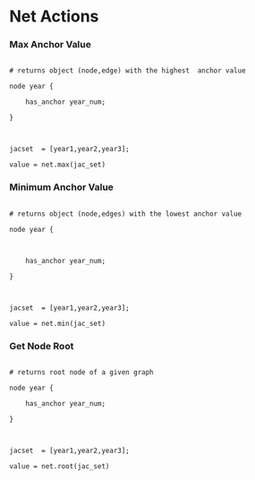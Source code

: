 # Net Actions



### Max Anchor Value

```jac

# returns object (node,edge) with the highest  anchor value

node year {

    has_anchor year_num;

}



jacset  = [year1,year2,year3];

value = net.max(jac_set)

```

### Minimum Anchor Value

```jac

# returns object (node,edges) with the lowest anchor value

node year {

  

    has_anchor year_num;

}



jacset  = [year1,year2,year3];

value = net.min(jac_set)

```

### Get Node Root

```jac

# returns root node of a given graph 

node year {

    has_anchor year_num;

}



jacset  = [year1,year2,year3];

value = net.root(jac_set)

```

